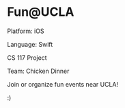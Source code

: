 # Fun@UCLA
Platform: iOS

Language: Swift

CS 117 Project

Team: Chicken Dinner

Join or organize fun events near UCLA! 

:)

